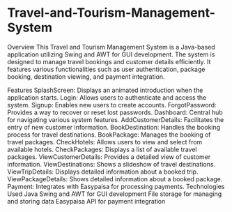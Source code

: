 # Travel-and-Tourism-Management-System
Overview
This Travel and Tourism Management System is a Java-based application utilizing Swing and AWT for GUI development. The system is designed to manage travel bookings and customer details efficiently. It features various functionalities such as user authentication, package booking, destination viewing, and payment integration.

Features
SplashScreen: Displays an animated introduction when the application starts.
Login: Allows users to authenticate and access the system.
Signup: Enables new users to create accounts.
ForgotPassword: Provides a way to recover or reset lost passwords.
Dashboard: Central hub for navigating various system features.
AddCustomerDetails: Facilitates the entry of new customer information.
BookDestination: Handles the booking process for travel destinations.
BookPackage: Manages the booking of travel packages.
CheckHotels: Allows users to view and select from available hotels.
CheckPackages: Displays a list of available travel packages.
ViewCustomerDetails: Provides a detailed view of customer information.
ViewDestinations: Shows a slideshow of travel destinations.
ViewTripDetails: Displays detailed information about a booked trip.
ViewPackageDetails: Shows detailed information about a booked package.
Payment: Integrates with Easypaisa for processing payments.
Technologies Used
Java Swing and AWT for GUI development
File storage for managing and storing data
Easypaisa API for payment integration
